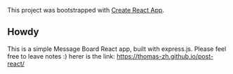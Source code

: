 This project was bootstrapped with [Create React App](https://github.com/facebook/create-react-app).

## Howdy
This is a simple Message Board React app, built with express.js. Please feel free to leave notes :)
herer is the link: https://thomas-zh.github.io/post-react/

